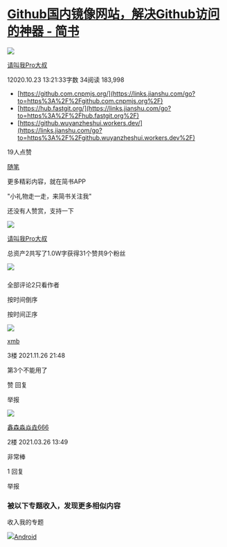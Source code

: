 # [Github国内镜像网站，解决Github访问的神器 - 简书](https://www.jianshu.com/p/29824058380f)

[![](https://cdn2.jianshu.io/assets/default_avatar/14-0651acff782e7a18653d7530d6b27661.jpg)](https://www.jianshu.com/u/6caca13a3b1c)

[请叫我Pro大叔](https://www.jianshu.com/u/6caca13a3b1c)

12020.10.23 13:21:33字数 34阅读 183,998

-   [https://github.com.cnpmjs.org/](https://links.jianshu.com/go?to=https%3A%2F%2Fgithub.com.cnpmjs.org%2F)
-   [https://hub.fastgit.org/](https://links.jianshu.com/go?to=https%3A%2F%2Fhub.fastgit.org%2F)
-   [https://github.wuyanzheshui.workers.dev/](https://links.jianshu.com/go?to=https%3A%2F%2Fgithub.wuyanzheshui.workers.dev%2F)

19人点赞

[随笔](https://www.jianshu.com/nb/9612750)

更多精彩内容，就在简书APP

"小礼物走一走，来简书关注我"

还没有人赞赏，支持一下

[![  ](https://cdn2.jianshu.io/assets/default_avatar/14-0651acff782e7a18653d7530d6b27661.jpg)](https://www.jianshu.com/u/6caca13a3b1c)

[请叫我Pro大叔](https://www.jianshu.com/u/6caca13a3b1c "请叫我Pro大叔")

总资产2共写了1.0W字获得31个赞共9个粉丝

![](https://upload.jianshu.io/users/upload_avatars/1458573/122306e0-0f84-44f7-bd74-99bdb04506f5.jpeg?imageMogr2/auto-orient/strip|imageView2/1/w/80/h/80/format/jpeg)

### 

全部评论2只看作者

按时间倒序

按时间正序

[![](https://upload.jianshu.io/users/upload_avatars/2988687/1d0af8bf-393f-43c4-95c9-0a0ee5d571fb.JPG?imageMogr2/auto-orient/strip|imageView2/1/w/80/h/80/format/jpg)](https://www.jianshu.com/u/02c6e12e05ad)

[xmb](https://www.jianshu.com/u/02c6e12e05ad)

3楼 2021.11.26 21:48

第3个不能用了

赞 回复

举报

[![](https://cdn2.jianshu.io/assets/default_avatar/14-0651acff782e7a18653d7530d6b27661.jpg)](https://www.jianshu.com/u/e5d1585d8708)

[鑫森淼焱垚666](https://www.jianshu.com/u/e5d1585d8708)

2楼 2021.03.26 13:49

非常棒

1 回复

举报

### 被以下专题收入，发现更多相似内容

收入我的专题

[![](https://upload.jianshu.io/collections/images/1753160/QQ%E5%9B%BE%E7%89%8720190305113516.jpg?imageMogr2/auto-orient/strip|imageView2/1/w/48/h/48/format/jpg)Android](https://www.jianshu.com/c/8a7f154b4f0b)
